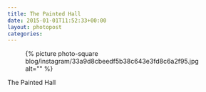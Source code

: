 ```yaml
---
title: The Painted Hall
date: 2015-01-01T11:52:33+00:00
layout: photopost
categories:
---
```


<figure class="photo photo--square">
  {% picture photo-square blog/instagram/33a9d8cbeedf5b38c643e3fd8c6a2f95.jpg alt="" %}
</figure>

The Painted Hall
